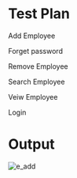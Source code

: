 # Test Plan 

Add Employee

Forget password

Remove Employee

Search Employee

Veiw Employee

Login

# Output

![e_add](https://user-images.githubusercontent.com/68775197/157920989-91e66ff5-d8d0-41c5-aa13-c2fad0349f9a.png)
